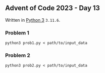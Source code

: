 ## Advent of Code 2023 - Day 13

Written in [Python 3](https://www.python.org/) `3.11.6`.

### Problem 1

`python3 prob1.py < path/to/input_data`

### Problem 2

`python3 prob2.py < path/to/input_data`
